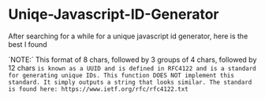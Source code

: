 # Uniqe-Javascript-ID-Generator
After searching for a while for a unique javascript id generator, here is the best I found

´NOTE:´ This format of 8 chars, followed by 3 groups of 4 chars, followed by 12 chars
`is known as a UUID and is defined in RFC4122 and is a standard for generating unique IDs.
This function DOES NOT implement this standard. It simply outputs a string that looks similar. The standard is found here: https://www.ietf.org/rfc/rfc4122.txt`
